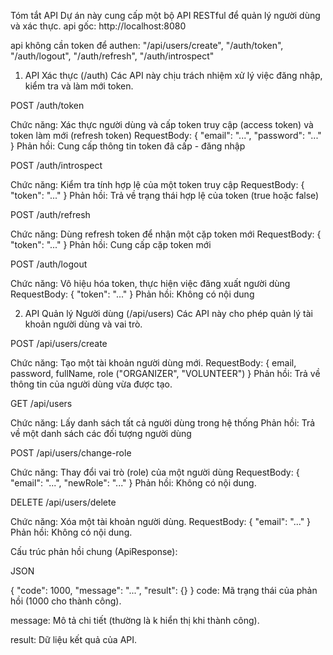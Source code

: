 Tóm tắt API
Dự án này cung cấp một bộ API RESTful để quản lý người dùng và xác thực. 
api gốc: 
  http://localhost:8080

api không cần token để authen:
  "/api/users/create",
  "/auth/token",
  "/auth/logout",
  "/auth/refresh",
  "/auth/introspect"


1. API Xác thực (/auth)
Các API này chịu trách nhiệm xử lý việc đăng nhập, kiểm tra và làm mới token.

POST /auth/token
  
  Chức năng: Xác thực người dùng và cấp token truy cập (access token) và token làm mới (refresh token)
  RequestBody: { "email": "...", "password": "..." }
  Phản hồi: Cung cấp thông tin token đã cấp - đăng nhập
  
POST /auth/introspect
  
  Chức năng: Kiểm tra tính hợp lệ của một token truy cập
  RequestBody: { "token": "..." }
  Phản hồi: Trả về trạng thái hợp lệ của token (true hoặc false)
  
POST /auth/refresh
  
  Chức năng: Dùng refresh token để nhận một cặp token mới
  RequestBody: { "token": "..." }
  Phản hồi: Cung cấp cặp token mới
    
POST /auth/logout
  
  Chức năng: Vô hiệu hóa token, thực hiện việc đăng xuất người dùng
  RequestBody: { "token": "..." }
  Phản hồi: Không có nội dung


2. API Quản lý Người dùng (/api/users)
Các API này cho phép quản lý tài khoản người dùng và vai trò.

POST /api/users/create
  
  Chức năng: Tạo một tài khoản người dùng mới.
  RequestBody: { email, password, fullName, role ("ORGANIZER", "VOLUNTEER") }
  Phản hồi: Trả về thông tin của người dùng vừa được tạo.
  
GET /api/users
  
  Chức năng: Lấy danh sách tất cả người dùng trong hệ thống
  Phản hồi: Trả về một danh sách các đối tượng người dùng
  
POST /api/users/change-role
  
  Chức năng: Thay đổi vai trò (role) của một người dùng
  RequestBody: { "email": "...", "newRole": "..." }
  Phản hồi: Không có nội dung.
  
DELETE /api/users/delete
  
  Chức năng: Xóa một tài khoản người dùng.
  RequestBody: { "email": "..." }
  Phản hồi: Không có nội dung.

Cấu trúc phản hồi chung (ApiResponse):

JSON

{
  "code": 1000,
  "message": "...",
  "result": {}
}
code: Mã trạng thái của phản hồi (1000 cho thành công).

message: Mô tả chi tiết (thường là k hiển thị khi thành công).

result: Dữ liệu kết quả của API.
